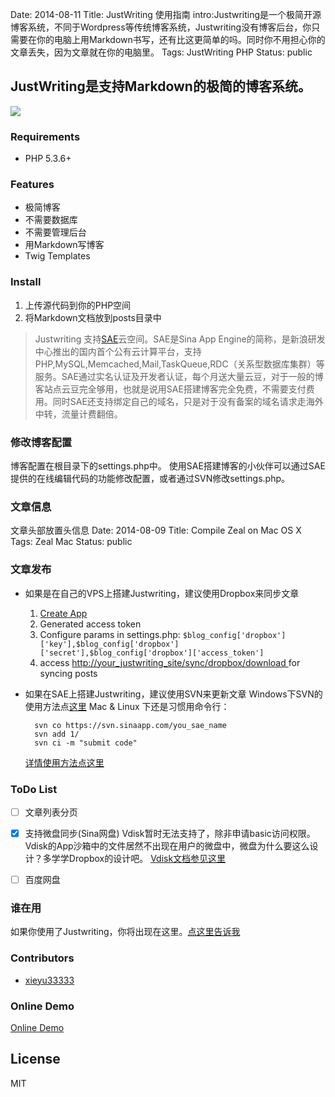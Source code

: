 Date: 2014-08-11
Title: JustWriting 使用指南
intro:Justwriting是一个极简开源博客系统，不同于Wordpress等传统博客系统，Justwriting没有博客后台，你只需要在你的电脑上用Markdown书写，还有比这更简单的吗。同时你不用担心你的文章丢失，因为文章就在你的电脑里。
Tags: JustWriting PHP
Status: public


## JustWriting是支持Markdown的极简的博客系统。

![](https://raw.githubusercontent.com/hjue/JustWriting/develop/docs/page.png)

### Requirements

- PHP 5.3.6+


### Features

- 极简博客
- 不需要数据库
- 不需要管理后台
- 用Markdown写博客
- Twig Templates


### Install

1. 上传源代码到你的PHP空间
2. 将Markdown文档放到posts目录中

> Justwriting 支持[SAE](http://sae.sina.com.cn)云空间。SAE是Sina App Engine的简称，是新浪研发中心推出的国内首个公有云计算平台，支持PHP,MySQL,Memcached,Mail,TaskQueue,RDC（关系型数据库集群）等服务。SAE通过实名认证及开发者认证，每个月送大量云豆，对于一般的博客站点云豆完全够用，也就是说用SAE搭建博客完全免费，不需要支付费用。同时SAE还支持绑定自己的域名，只是对于没有备案的域名请求走海外中转，流量计费翻倍。

### 修改博客配置

博客配置在根目录下的settings.php中。
使用SAE搭建博客的小伙伴可以通过SAE提供的在线编辑代码的功能修改配置，或者通过SVN修改settings.php。
### 文章信息

文章头部放置头信息
Date: 2014-08-09
Title: Compile Zeal on Mac OS X
Tags: Zeal Mac
Status: public

### 文章发布

- 如果是在自己的VPS上搭建Justwriting，建议使用Dropbox来同步文章

    1. [ Create App ](https://www.dropbox.com/developers/apps)
    1. Generated access token
    1. Configure params in settings.php: `$blog_config['dropbox']['key'],$blog_config['dropbox']['secret'],$blog_config['dropbox']['access_token']`
    1. access [http://your_justwriting_site/sync/dropbox/download ](http://your_justwriting_site/sync/dropbox/download ) for syncing posts
    
- 如果在SAE上搭建Justwriting，建议使用SVN来更新文章
    Windows下SVN的使用方法点[这里](http://sae.sina.com.cn/doc/tutorial/code-deploy.html#tortoisesvn)
    Mac & Linux 下还是习惯用命令行：
    
        svn co https://svn.sinaapp.com/you_sae_name
        svn add 1/
        svn ci -m "submit code"   
        
    [详情使用方法点这里](http://sae.sina.com.cn/doc/tutorial/helloworld-for-linux-mac.html)
    
### ToDo List

- [ ] 文章列表分页
- [x] 支持微盘同步(Sina网盘) 
Vdisk暂时无法支持了，除非申请basic访问权限。Vdisk的App沙箱中的文件居然不出现在用户的微盘中，微盘为什么要这么设计？多学学Dropbox的设计吧。
[Vdisk文档参见这里](http://vdisk.weibo.com/developers/index.php?module=api&action=rights#space)

- [ ] 百度网盘

### 谁在用

  如果你使用了Justwriting，你将出现在这里。[点这里告诉我](https://github.com/hjue/JustWriting/issues/new)

### Contributors

- [xieyu33333](https://github.com/xieyu33333)

### Online Demo

[Online Demo](http://justwriting.sinaapp.com/)

## License

MIT